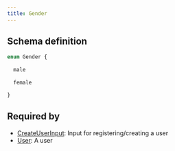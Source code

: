 ```yaml
---
title: Gender
---
```




## Schema definition
```graphql
enum Gender {
  
  male
  
  female

}
```
## Required by
* [CreateUserInput](graphql/schema/createuserinput.md): Input for registering/creating a user
* [User](graphql/schema/user.md): A user
